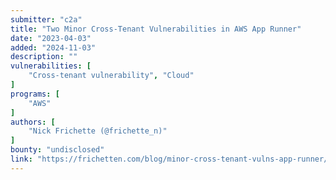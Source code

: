```yaml
---
submitter: "c2a"
title: "Two Minor Cross-Tenant Vulnerabilities in AWS App Runner"
date: "2023-04-03"
added: "2024-11-03"
description: ""
vulnerabilities: [
    "Cross-tenant vulnerability", "Cloud"
]
programs: [
    "AWS"
]
authors: [
    "Nick Frichette (@frichette_n)"
]
bounty: "undisclosed"
link: "https://frichetten.com/blog/minor-cross-tenant-vulns-app-runner/"
---
```




